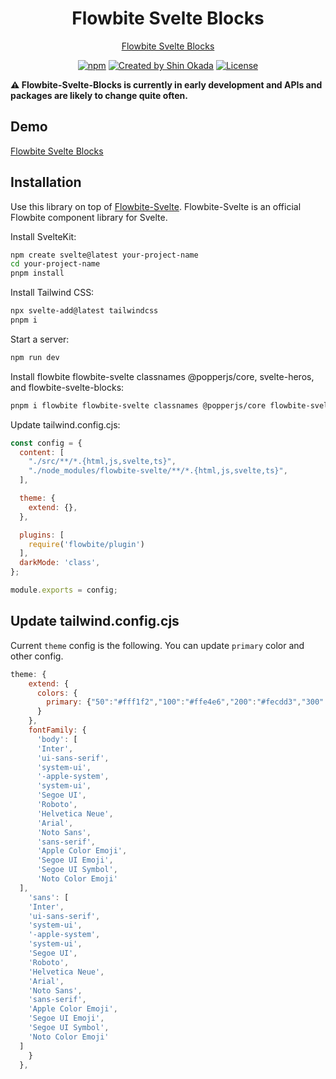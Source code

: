 <h1 align="center">Flowbite Svelte Blocks</h1>

<p align="center">
<a href="https://flowbite-svelte-blocks.codewithshin.com/" rel="nofollow">Flowbite Svelte Blocks</a>
</p>

<p align="center">
<a href="https://www.npmjs.com/package/flowbite-svelte-blocks" rel="nofollow"><img src="https://img.shields.io/npm/v/flowbite-svelte-blocks" alt="npm"></a>
<a href="https://twitter.com/shinokada" rel="nofollow"><img src="https://img.shields.io/badge/created%20by-@shinokada-4BBAAB.svg" alt="Created by Shin Okada"></a>
<a href="https://opensource.org/licenses/MIT" rel="nofollow"><img src="https://img.shields.io/github/license/shinokada/flowbite-svelte-blocks" alt="License"></a>
</p>

**⚠️ Flowbite-Svelte-Blocks is currently in early development and APIs and packages are likely to change quite often.**

## Demo

[Flowbite Svelte Blocks](https://flowbite-svelte-blocks.vercel.app/)

## Installation

Use this library on top of [Flowbite-Svelte](https://github.com/themesberg/flowbite-svelte). Flowbite-Svelte is an official Flowbite component library for Svelte.

Install SvelteKit:

```sh
npm create svelte@latest your-project-name
cd your-project-name
pnpm install
```

Install Tailwind CSS:

```sh
npx svelte-add@latest tailwindcss
pnpm i
```

Start a server:

```sh
npm run dev
```

Install flowbite flowbite-svelte classnames @popperjs/core, svelte-heros, and flowbite-svelte-blocks:

```sh
pnpm i flowbite flowbite-svelte classnames @popperjs/core flowbite-svelte-blocks svelte-heros
```

Update tailwind.config.cjs:

```js
const config = {
  content: [
    "./src/**/*.{html,js,svelte,ts}",
    "./node_modules/flowbite-svelte/**/*.{html,js,svelte,ts}",
  ],

  theme: {
    extend: {},
  },

  plugins: [
    require('flowbite/plugin')
  ],
  darkMode: 'class',
};

module.exports = config;
```


## Update tailwind.config.cjs

Current `theme` config is the following. You can update `primary` color and other config.

```js
theme: {
    extend: {
      colors: {
        primary: {"50":"#fff1f2","100":"#ffe4e6","200":"#fecdd3","300":"#fda4af","400":"#fb7185","500":"#f43f5e","600":"#e11d48","700":"#be123c","800":"#9f1239","900":"#881337"}
      }
    },
    fontFamily: {
      'body': [
      'Inter',
      'ui-sans-serif',
      'system-ui',
      '-apple-system',
      'system-ui',
      'Segoe UI',
      'Roboto',
      'Helvetica Neue',
      'Arial',
      'Noto Sans',
      'sans-serif',
      'Apple Color Emoji',
      'Segoe UI Emoji',
      'Segoe UI Symbol',
      'Noto Color Emoji'
  ],
    'sans': [
    'Inter',
    'ui-sans-serif',
    'system-ui',
    '-apple-system',
    'system-ui',
    'Segoe UI',
    'Roboto',
    'Helvetica Neue',
    'Arial',
    'Noto Sans',
    'sans-serif',
    'Apple Color Emoji',
    'Segoe UI Emoji',
    'Segoe UI Symbol',
    'Noto Color Emoji'
  ]
    }
  },
```